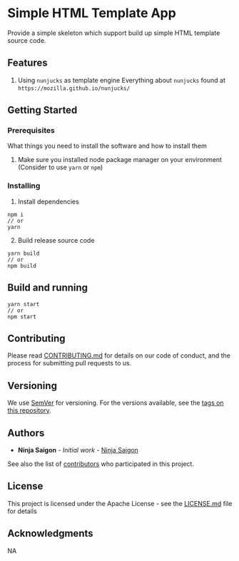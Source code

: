 # Simple HTML Template App

Provide a simple skeleton which support build up simple HTML template source code.

## Features

1. Using `nunjucks` as template engine 
Everything about `nunjucks` found at `https://mozilla.github.io/nunjucks/`

## Getting Started

### Prerequisites

What things you need to install the software and how to install them

1. Make sure you installed node package manager on your environment (Consider to use `yarn` or `npm`)


### Installing

1. Install dependencies

```
npm i
// or
yarn
```

2. Build release source code

```
yarn build
// or
npm build
```

## Build and running

```
yarn start
// or
npm start
```

## Contributing

Please read [CONTRIBUTING.md](https://gist.github.com/PurpleBooth/b24679402957c63ec426) for details on our code of conduct, and the process for submitting pull requests to us.

## Versioning

We use [SemVer](http://semver.org/) for versioning. For the versions available, see the [tags on this repository](https://github.com/your/project/tags). 

## Authors

* **Ninja Saigon** - *Initial work* - [Ninja Saigon](https://github.com/ninja-saigon)

See also the list of [contributors](https://github.com/ninja-saigon/html-skeleton/contributors) who participated in this project.

## License

This project is licensed under the Apache License - see the [LICENSE.md](LICENSE.md) file for details

## Acknowledgments

NA